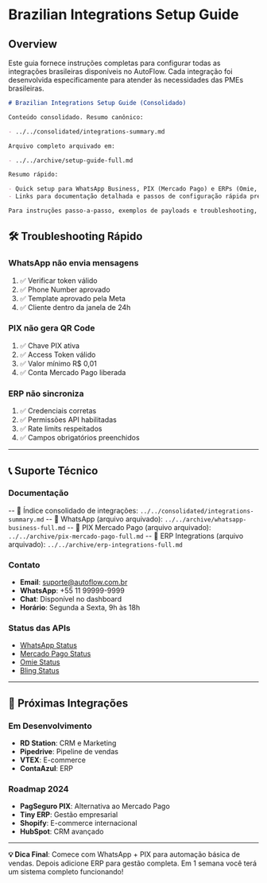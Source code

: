 # Brazilian Integrations Setup Guide

## Overview

Este guia fornece instruções completas para configurar todas as integrações brasileiras disponíveis no AutoFlow. Cada integração foi desenvolvida especificamente para atender às necessidades das PMEs brasileiras.

```markdown
# Brazilian Integrations Setup Guide (Consolidado)

Conteúdo consolidado. Resumo canônico:

- ../../consolidated/integrations-summary.md

Arquivo completo arquivado em:

- ../../archive/setup-guide-full.md

Resumo rápido:

- Quick setup para WhatsApp Business, PIX (Mercado Pago) e ERPs (Omie, Bling).
- Links para documentação detalhada e passos de configuração rápida presentes na cópia arquivada.

Para instruções passo-a-passo, exemplos de payloads e troubleshooting, consulte o arquivo arquivado.
```

## 🛠 Troubleshooting Rápido

### WhatsApp não envia mensagens

1. ✅ Verificar token válido
2. ✅ Phone Number aprovado
3. ✅ Template aprovado pela Meta
4. ✅ Cliente dentro da janela de 24h

### PIX não gera QR Code

1. ✅ Chave PIX ativa
2. ✅ Access Token válido
3. ✅ Valor mínimo R$ 0,01
4. ✅ Conta Mercado Pago liberada

### ERP não sincroniza

1. ✅ Credenciais corretas
2. ✅ Permissões API habilitadas
3. ✅ Rate limits respeitados
4. ✅ Campos obrigatórios preenchidos

---

## 📞 Suporte Técnico

### Documentação

-- 📖 Índice consolidado de integrações: `../../consolidated/integrations-summary.md`
-- 📖 WhatsApp (arquivo arquivado): `../../archive/whatsapp-business-full.md`
-- 📖 PIX Mercado Pago (arquivo arquivado): `../../archive/pix-mercado-pago-full.md`
-- 📖 ERP Integrations (arquivo arquivado): `../../archive/erp-integrations-full.md`

### Contato

- **Email**: suporte@autoflow.com.br
- **WhatsApp**: +55 11 99999-9999
- **Chat**: Disponível no dashboard
- **Horário**: Segunda a Sexta, 9h às 18h

### Status das APIs

- [WhatsApp Status](https://developers.facebook.com/status)
- [Mercado Pago Status](https://status.mercadopago.com)
- [Omie Status](https://status.omie.com.br)
- [Bling Status](https://status.bling.com.br)

---

## 🔄 Próximas Integrações

### Em Desenvolvimento

- **RD Station**: CRM e Marketing
- **Pipedrive**: Pipeline de vendas
- **VTEX**: E-commerce
- **ContaAzul**: ERP

### Roadmap 2024

- **PagSeguro PIX**: Alternativa ao Mercado Pago
- **Tiny ERP**: Gestão empresarial
- **Shopify**: E-commerce internacional
- **HubSpot**: CRM avançado

---

**💡 Dica Final**: Comece com WhatsApp + PIX para automação básica de vendas. Depois adicione ERP para gestão completa. Em 1 semana você terá um sistema completo funcionando!
